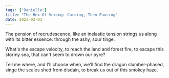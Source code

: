 ```yaml
---  
tags: ['Daniella']
title: "The Hex Of Vexing: Cursing, Then Pausing"
date: 2023-03-03
---
```


The pension of recrudescence,
like an inelastic tension strings
us along with its bitter essence:
through the ashy, sour tinge.

What's the escape velocity,
to reach the land and forest fire,
to escape this stormy sea,
that can't seem to drown our pyre?

Tell me where, and I'll choose when,
we'll find the dragon slumber-phased,
singe the scales shed from disdain,
to break us out of this smokey haze.
